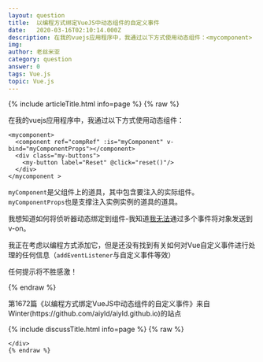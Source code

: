 ```yaml
---
layout: question
title:  以编程方式绑定VueJS中动态组件的自定义事件
date:   2020-03-16T02:10:14.000Z
description: 在我的vuejs应用程序中，我通过以下方式使用动态组件：<mycomponent>  <component ref="compRef"  is="m...
img: 
author: 老丝米亚
category: question
answer: 0
tags: Vue.js
topic: Vue.js
---
```

<div class="article-root">
  <div class="article">
    {% include articleTitle.html info=page %}
    {% raw %}
    <div class="article-content"><p><font style="vertical-align: inherit;"><font style="vertical-align: inherit;">在我的vuejs应用程序中，我通过以下方式使用动态组件：</font></font></p>

<pre><code>&lt;mycomponent&gt;<font></font>
  &lt;component ref="compRef" :is="myComponent" v-bind="myComponentProps"&gt;&lt;/component&gt;<font></font>
  &lt;div class="my-buttons"&gt;        <font></font>
    &lt;my-button label="Reset" @click="reset()"/&gt;<font></font>
  &lt;/div&gt;<font></font>
&lt;/mycomponent &gt;<font></font>
</code></pre>

<p><code>myComponent</code><font style="vertical-align: inherit;"><font style="vertical-align: inherit;">是父组件上的道具，其中包含要注入的实际组件。
</font></font><code>myComponentProps</code><font style="vertical-align: inherit;"><font style="vertical-align: inherit;">也是支撑注入实例实例的道具的道具。</font></font></p>

<p><font style="vertical-align: inherit;"><font style="vertical-align: inherit;">我想知道如何将侦听器动态绑定到组件-我知道</font></font><a href="https://github.com/vuejs/vue/issues/5578" rel="noreferrer"><font style="vertical-align: inherit;"><font style="vertical-align: inherit;">我无法</font></font></a><font style="vertical-align: inherit;"><font style="vertical-align: inherit;">通过多个事件将对象发送到v-on。</font></font></p>

<p><font style="vertical-align: inherit;"><font style="vertical-align: inherit;">我正在考虑以编程方式添加它，但是还没有找到有关如何对Vue自定义事件进行处理的任何信息（</font></font><code>addEventListener</code><font style="vertical-align: inherit;"><font style="vertical-align: inherit;">与自定义事件等效）</font></font></p>

<p><font style="vertical-align: inherit;"><font style="vertical-align: inherit;">任何提示将不胜感激！ </font></font></p></div>
    {% endraw %}
  </div>
  <p class="winter_mark">第1672篇《以编程方式绑定VueJS中动态组件的自定义事件》来自Winter(https://github.com/aiyld/aiyld.github.io)的站点</p>
  <div class="discuss-wrapper">
    {% include discussTitle.html info=page %}
    {% raw %}
    <div class="discuss-list">
    
    </div>
    {% endraw %}
  </div>
<div>
